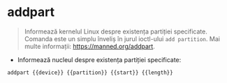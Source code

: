 # addpart

> Informează kernelul Linux despre existența partiției specificate.
> Comanda este un simplu înveliș în jurul ioctl-ului `add partition`.
> Mai multe informații: <https://manned.org/addpart>.

- Informează nucleul despre existența partiției specificate:

`addpart {{device}} {{partition}} {{start}} {{length}}`
